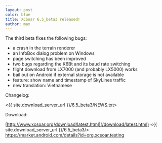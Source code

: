```yaml
---
layout: post
color: blue
title: XCSoar 6.5_beta3 released!
author: max
---
```

The third beta fixes the following bugs:

* a crash in the terrain renderer
* an InfoBox dialog problem on Windows
* page switching has been improved
* two bugs regarding the K6Bt and its baud rate switching
* flight download from LX7000 (and probably LX5000) works
* bail out on Android if external storage is not available
* feature: show name and timestamp of SkyLines traffic
* new translation: Vietnamese

Changelog:

 <{{ site.download_server_url }}/6.5_beta3/NEWS.txt>

Download:

 [http://www.xcsoar.org/download/latest.html](/download/latest.html)
 <{{ site.download_server_url }}/6.5_beta3/>
 <https://market.android.com/details?id=org.xcsoar.testing>
